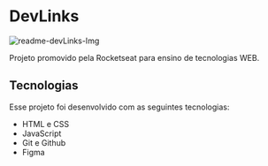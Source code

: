 # DevLinks
![readme-devLinks-Img](https://github.com/LucaPinheiro/DevLinks/assets/133619664/14ff10fd-8293-43b3-be1b-ed6a35a7c787)


Projeto promovido pela Rocketseat para ensino de tecnologias WEB.

## Tecnologias

Esse projeto foi desenvolvido com as seguintes tecnologias:

- HTML e CSS
- JavaScript
- Git e Github
- Figma



